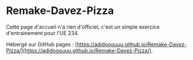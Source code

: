 # Remake-Davez-Pizza
Cette page d'accueil n'a rien d'officiel, c'est un simple exercice d'entrainement pour l'UE 234.

Hébergé sur GitHub pages : [https://adidooouuu.github.io/Remake-Davez-Pizza/](https://adidooouuu.github.io/Remake-Davez-Pizza/).
